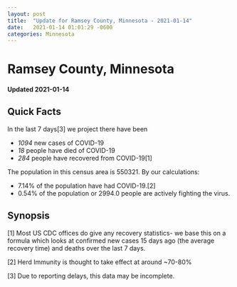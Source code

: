 ```yaml
---
layout: post
title:  "Update for Ramsey County, Minnesota - 2021-01-14"
date:   2021-01-14 01:01:29 -0600
categories: Minnesota
---
```


# Ramsey County, Minnesota
#### Updated 2021-01-14

## Quick Facts

In the last 7 days[3] we project there have been
- *1094* new cases of COVID-19
- *18* people have died of COVID-19
- *284* people have recovered from COVID-19[1]

The population in this census area is 550321. By our calculations:
- 7.14% of the population have had COVID-19.[2]
- 0.54% of the population or 2994.0 people are actively fighting the virus.

## Synopsis




[1] Most US CDC offices do give any recovery statistics- we base this on a formula which looks at confirmed new cases
15 days ago (the average recovery time) and deaths over the last 7 days.

[2] Herd Immunity is thought to take effect at around ~70-80%

[3] Due to reporting delays, this data may be incomplete.
 
    